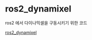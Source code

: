 # ros2_dynamixel

ros2 에서 다이나믹셀을 구동시키기 위한 코드

[ros2_dynamixel](https://thithin-ent.github.io/kobuki/dynamixel.html)
